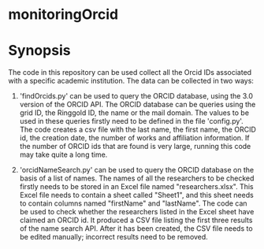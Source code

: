 # monitoringOrcid

# Synopsis

The code in this repository can be used collect all the Orcid IDs associated with a specific academic institution. The data can be collected in two ways:

1. 'findOrcids.py' can be used to query the ORCID database, using the 3.0 version of the ORCID API. The ORCID database can be queries using the grid ID, the Ringgold ID, the name or the mail domain. The values to be used in these queries firstly need to be defined in the file 'config.py'. The code creates a csv file with the last name, the first name, the ORCID id, the creation date, the number of works and affiliation information. If the number of ORCID ids that are found is very large, running this code may take quite a long time.

2. 'orcidNameSearch.py' can be used to query the ORCID database on the basis of a list of names. The names of all the researchers to be checked firstly needs to be stored in an Excel file named "researchers.xlsx". This Excel file needs to contain a sheet called "Sheet1", and this sheet needs to contain columns named "firstName" and "lastName". The code can be used to check whether the researchers listed in the Excel sheet have claimed an ORCID id. It produced a CSV file listing the first three results of the name search API. After it has been created, the CSV file needs to be edited manually; incorrect results need to be removed. 
